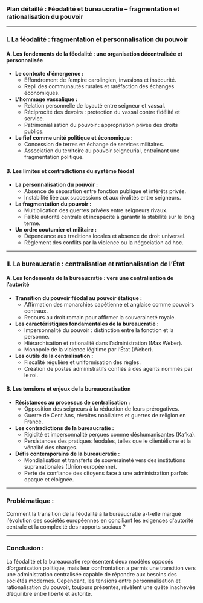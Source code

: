 ### Plan détaillé : Féodalité et bureaucratie – fragmentation et rationalisation du pouvoir

---

### **I. La féodalité : fragmentation et personnalisation du pouvoir**

#### **A. Les fondements de la féodalité : une organisation décentralisée et personnalisée**
- **Le contexte d’émergence :** 
  - Effondrement de l’empire carolingien, invasions et insécurité.
  - Repli des communautés rurales et raréfaction des échanges économiques.
- **L’hommage vassalique :**
  - Relation personnelle de loyauté entre seigneur et vassal.
  - Réciprocité des devoirs : protection du vassal contre fidélité et service.
  - Patrimonialisation du pouvoir : appropriation privée des droits publics.
- **Le fief comme unité politique et économique :**
  - Concession de terres en échange de services militaires.
  - Association du territoire au pouvoir seigneurial, entraînant une fragmentation politique.

#### **B. Les limites et contradictions du système féodal**
- **La personnalisation du pouvoir :**
  - Absence de séparation entre fonction publique et intérêts privés.
  - Instabilité liée aux successions et aux rivalités entre seigneurs.
- **La fragmentation du pouvoir :**
  - Multiplication des guerres privées entre seigneurs rivaux.
  - Faible autorité centrale et incapacité à garantir la stabilité sur le long terme.
- **Un ordre coutumier et militaire :**
  - Dépendance aux traditions locales et absence de droit universel.
  - Règlement des conflits par la violence ou la négociation ad hoc.

---

### **II. La bureaucratie : centralisation et rationalisation de l’État**

#### **A. Les fondements de la bureaucratie : vers une centralisation de l’autorité**
- **Transition du pouvoir féodal au pouvoir étatique :**
  - Affirmation des monarchies capétienne et anglaise comme pouvoirs centraux.
  - Recours au droit romain pour affirmer la souveraineté royale.
- **Les caractéristiques fondamentales de la bureaucratie :**
  - Impersonnalité du pouvoir : distinction entre la fonction et la personne.
  - Hiérarchisation et rationalité dans l’administration (Max Weber).
  - Monopole de la violence légitime par l’État (Weber).
- **Les outils de la centralisation :**
  - Fiscalité régulière et uniformisation des règles.
  - Création de postes administratifs confiés à des agents nommés par le roi.

#### **B. Les tensions et enjeux de la bureaucratisation**
- **Résistances au processus de centralisation :**
  - Opposition des seigneurs à la réduction de leurs prérogatives.
  - Guerre de Cent Ans, révoltes nobiliaires et guerres de religion en France.
- **Les contradictions de la bureaucratie :**
  - Rigidité et impersonnalité perçues comme déshumanisantes (Kafka).
  - Persistances des pratiques féodales, telles que le clientélisme et la vénalité des charges.
- **Défis contemporains de la bureaucratie :**
  - Mondialisation et transferts de souveraineté vers des institutions supranationales (Union européenne).
  - Perte de confiance des citoyens face à une administration parfois opaque et éloignée.

---

### **Problématique :**
Comment la transition de la féodalité à la bureaucratie a-t-elle marqué l'évolution des sociétés européennes en conciliant les exigences d'autorité centrale et la complexité des rapports sociaux ?

---

### **Conclusion :**
La féodalité et la bureaucratie représentent deux modèles opposés d’organisation politique, mais leur confrontation a permis une transition vers une administration centralisée capable de répondre aux besoins des sociétés modernes. Cependant, les tensions entre personnalisation et rationalisation du pouvoir, toujours présentes, révèlent une quête inachevée d’équilibre entre liberté et autorité.